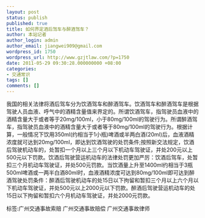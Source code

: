 ```yaml
---
layout: post
status: publish
published: true
title: 如何界定酒后驾车与醉酒驾车？
author: 本站记者
author_login: admin
author_email: jiangwei909@gmail.com
wordpress_id: 1750
wordpress_url: http://www.gzjtlaw.com/?p=1750
date: 2011-05-29 09:30:28.000000000 +08:00
categories:
- 交通常识
tags: []
comments: []
---
```

我国的相关法律将酒后驾车分为饮酒驾车和醉酒驾车。饮酒驾车和醉酒驾车是根据驾驶人员血液、呼气中的酒精含量值来界定的。所谓饮酒驾车，指驾驶员血液中的酒精含量大于或者等于20mg&#47;100ml，小于80mg&#47;100ml的驾驶行为。所谓醉酒驾车，指驾驶员血液中的酒精含量大于或者等于80mg&#47;100ml的驾驶行为。根据计算，一般情况下饮用350ml(约相当于1小瓶)啤酒或半两白酒(20ml)后，血液酒精浓度就可达到20mg&#47;100ml，即达到饮酒驾驶的处罚条件;按照新交法规定，饮酒后驾驶机动车的，处暂扣一个月以上三个月以下机动车驾驶证，并处200元以上500元以下罚款。饮酒后驾驶营运机动车的法律处罚更加严厉：饮酒后驾车，处暂扣三个月机动车驾驶证，并处500元罚款。当饮酒量上升至1400ml约相当于3瓶500ml啤酒或一两半白酒80ml时，血液酒精浓度可达到80mg&#47;100ml即可达到醉酒驾驶处罚条件：醉酒后驾驶机动车的处15日以下拘留和暂扣三个月以上六个月以下机动车驾驶证，并处500元以上2000元以下罚款。醉酒后驾驶营运机动车的处15日以下拘留和暂扣六个月机动车驾驶证，并处2000元罚款。标签:广州交通事故索赔 广州交通事故赔偿 广州交通事故律师
